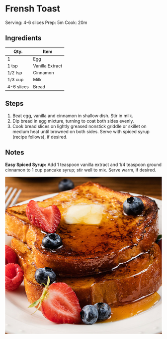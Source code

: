 # Frensh Toast

Serving: 4-6 slices
Prep: 5m
Cook: 20m

## Ingredients

| Qty.       | Item            |
| ---------- | --------------- |
| 1          | Egg             |
| 1 tsp      | Vanilla Extract |
| 1/2 tsp    | Cinnamon        |
| 1/3 cup    | Milk            |
| 4-6 slices | Bread           |

## Steps

1.  Beat egg, vanilla and cinnamon in shallow dish. Stir in milk.
2.  Dip bread in egg mixture, turning to coat both sides evenly.
3.  Cook bread slices on lightly greased nonstick griddle or skillet on medium
    heat until browned
    on both sides. Serve with spiced syrup (recipe follows), if desired.

## Notes

**Easy Spiced Syrup:** Add 1 teaspoon vanilla extract and 1/4 teaspoon ground
cinnamon to 1 cup
pancake syrup; stir well to mix. Serve warm, if desired.

![french_toast_800x800](img/french_toast_800x800.jpg)
